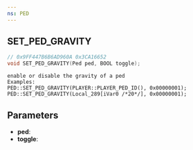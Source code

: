 ```yaml
---
ns: PED
---
```

## SET_PED_GRAVITY

```c
// 0x9FF447B6B6AD960A 0x3CA16652
void SET_PED_GRAVITY(Ped ped, BOOL toggle);
```

```
enable or disable the gravity of a ped  
Examples:  
PED::SET_PED_GRAVITY(PLAYER::PLAYER_PED_ID(), 0x00000001);  
PED::SET_PED_GRAVITY(Local_289[iVar0 /*20*/], 0x00000001);  
```

## Parameters
* **ped**: 
* **toggle**: 

